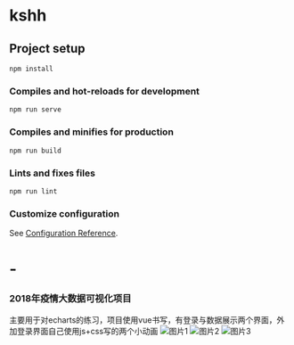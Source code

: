 # kshh

## Project setup
```
npm install
```

### Compiles and hot-reloads for development
```
npm run serve
```

### Compiles and minifies for production
```
npm run build
```

### Lints and fixes files
```
npm run lint
```

### Customize configuration
See [Configuration Reference](https://cli.vuejs.org/config/).
# -

### 2018年疫情大数据可视化项目
主要用于对echarts的练习，项目使用vue书写，有登录与数据展示两个界面，外加登录界面自己使用js+css写的两个小动画
![图片1](https://user-images.githubusercontent.com/103714254/176983841-2d50de73-d595-4134-83c5-e81d638a020f.png)
![图片2](https://user-images.githubusercontent.com/103714254/176983844-ed932365-e3b2-40df-bdfe-48889ba97fb5.png)
![图片3](https://user-images.githubusercontent.com/103714254/176983845-f347039b-0462-4fad-b9da-9201184d6e13.png)
